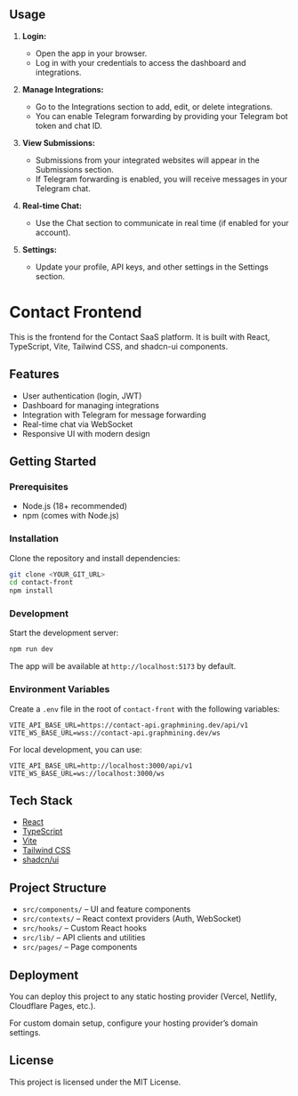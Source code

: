 ## Usage

1. **Login:**
	- Open the app in your browser.
	- Log in with your credentials to access the dashboard and integrations.

2. **Manage Integrations:**
	- Go to the Integrations section to add, edit, or delete integrations.
	- You can enable Telegram forwarding by providing your Telegram bot token and chat ID.

3. **View Submissions:**
	- Submissions from your integrated websites will appear in the Submissions section.
	- If Telegram forwarding is enabled, you will receive messages in your Telegram chat.

4. **Real-time Chat:**
	- Use the Chat section to communicate in real time (if enabled for your account).

5. **Settings:**
	- Update your profile, API keys, and other settings in the Settings section.

# Contact Frontend

This is the frontend for the Contact SaaS platform. It is built with React, TypeScript, Vite, Tailwind CSS, and shadcn-ui components.

## Features

- User authentication (login, JWT)
- Dashboard for managing integrations
- Integration with Telegram for message forwarding
- Real-time chat via WebSocket
- Responsive UI with modern design

## Getting Started

### Prerequisites
- Node.js (18+ recommended)
- npm (comes with Node.js)

### Installation

Clone the repository and install dependencies:

```sh
git clone <YOUR_GIT_URL>
cd contact-front
npm install
```

### Development

Start the development server:

```sh
npm run dev
```

The app will be available at `http://localhost:5173` by default.

### Environment Variables

Create a `.env` file in the root of `contact-front` with the following variables:

```
VITE_API_BASE_URL=https://contact-api.graphmining.dev/api/v1
VITE_WS_BASE_URL=wss://contact-api.graphmining.dev/ws
```

For local development, you can use:

```
VITE_API_BASE_URL=http://localhost:3000/api/v1
VITE_WS_BASE_URL=ws://localhost:3000/ws
```

## Tech Stack

- [React](https://react.dev/)
- [TypeScript](https://www.typescriptlang.org/)
- [Vite](https://vitejs.dev/)
- [Tailwind CSS](https://tailwindcss.com/)
- [shadcn/ui](https://ui.shadcn.com/)

## Project Structure

- `src/components/` – UI and feature components
- `src/contexts/` – React context providers (Auth, WebSocket)
- `src/hooks/` – Custom React hooks
- `src/lib/` – API clients and utilities
- `src/pages/` – Page components

## Deployment

You can deploy this project to any static hosting provider (Vercel, Netlify, Cloudflare Pages, etc.).

For custom domain setup, configure your hosting provider’s domain settings.

## License

This project is licensed under the MIT License.
